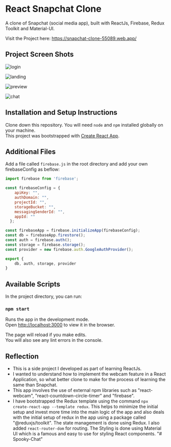 # React Snapchat Clone

A clone of Snapchat (social media app), built with ReactJs, Firebase, Redux Toolkit and Material-UI.

Visit the Project here: https://snapchat-clone-55089.web.app/

## Project Screen Shots

![login](https://user-images.githubusercontent.com/25431607/106753573-d82acd80-6651-11eb-8940-5b0986984efd.png)

![landing](https://user-images.githubusercontent.com/25431607/106753863-3fe11880-6652-11eb-8b77-e5cf5385941d.png)

![preview](https://user-images.githubusercontent.com/25431607/106753923-54251580-6652-11eb-85d9-805855db8dd7.png)

![chat](https://user-images.githubusercontent.com/25431607/106754086-89316800-6652-11eb-8568-da2e0a5877c7.png)


## Installation and Setup Instructions

Clone down this repository. You will need `node` and `npm` installed globally on your machine.  
This project was bootstrapped with [Create React App](https://github.com/facebook/create-react-app).

## Additional Files

Add a file called `firebase.js` in the root directory and add your own firebaseConfig as beflow:

```javascript
import firebase from 'firebase';

const firebaseConfig = {
    apiKey: "",
    authDomain: "",
    projectId: "",
    storageBucket: "",
    messagingSenderId: "",
    appId: ""
  };

const firebaseApp = firebase.initializeApp(firebaseConfig);
const db = firebaseApp.firestore();
const auth = firebase.auth();
const storage = firebase.storage();
const provider = new firebase.auth.GoogleAuthProvider();

export {
    db, auth, storage, provider
}
```

## Available Scripts

In the project directory, you can run:

### `npm start`

Runs the app in the development mode.\
Open [http://localhost:3000](http://localhost:3000) to view it in the browser.

The page will reload if you make edits.\
You will also see any lint errors in the console.


## Reflection

  - This is a side project I developed as part of learning ReactJs.
  - I wanted to understand how to implement the webcam feature in a React Application, so what better clone to make for the process of learning the same than Snapchat.
  - This app involves the use of external npm libraries such as "react-webcam", "react-countdown-circle-timer" and "firebase".
  - I have bootstrapped the Redux template using the command `npx create-react-app --template redux`. This helps to minimize the initial setup and invest more time into the main logic of the app and also deals with the initial setup of redux in the app using a package called "@reduxjs/toolkit". The state management is done using Redux. I also added `react-router-dom` for routing. The Styling is done using Material UI which is a famous and easy to use for styling React components.
"# Spooky-Chat" 

